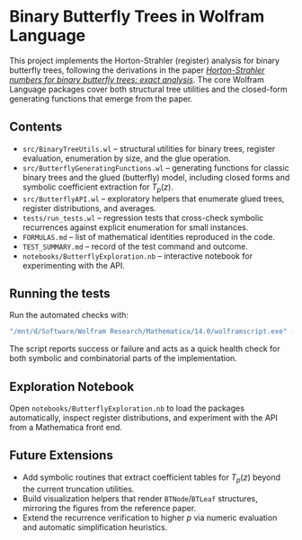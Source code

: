 # Binary Butterfly Trees in Wolfram Language

This project implements the Horton-Strahler (register) analysis for binary butterfly trees, following the derivations in the paper *[Horton-Strahler numbers for binary butterfly trees: exact analysis](https://arxiv.org/pdf/2510.18664)*. The core Wolfram Language packages cover both structural tree utilities and the closed-form generating functions that emerge from the paper.

## Contents

- `src/BinaryTreeUtils.wl` – structural utilities for binary trees, register evaluation, enumeration by size, and the glue operation.
- `src/ButterflyGeneratingFunctions.wl` – generating functions for classic binary trees and the glued (butterfly) model, including closed forms and symbolic coefficient extraction for $T_p(z)$.
- `src/ButterflyAPI.wl` – exploratory helpers that enumerate glued trees, register distributions, and averages.
- `tests/run_tests.wl` – regression tests that cross-check symbolic recurrences against explicit enumeration for small instances.
- `FORMULAS.md` – list of mathematical identities reproduced in the code.
- `TEST_SUMMARY.md` – record of the test command and outcome.
- `notebooks/ButterflyExploration.nb` – interactive notebook for experimenting with the API.

## Running the tests

Run the automated checks with:

```bash
"/mnt/d/Software/Wolfram Research/Mathematica/14.0/wolframscript.exe" -script tests/run_tests.wl
```

The script reports success or failure and acts as a quick health check for both symbolic and combinatorial parts of the implementation.

## Exploration Notebook

Open `notebooks/ButterflyExploration.nb` to load the packages automatically, inspect register distributions, and experiment with the API from a Mathematica front end.

## Future Extensions

- Add symbolic routines that extract coefficient tables for $T_p(z)$ beyond the current truncation utilities.
- Build visualization helpers that render `BTNode`/`BTLeaf` structures, mirroring the figures from the reference paper.
- Extend the recurrence verification to higher $p$ via numeric evaluation and automatic simplification heuristics.

